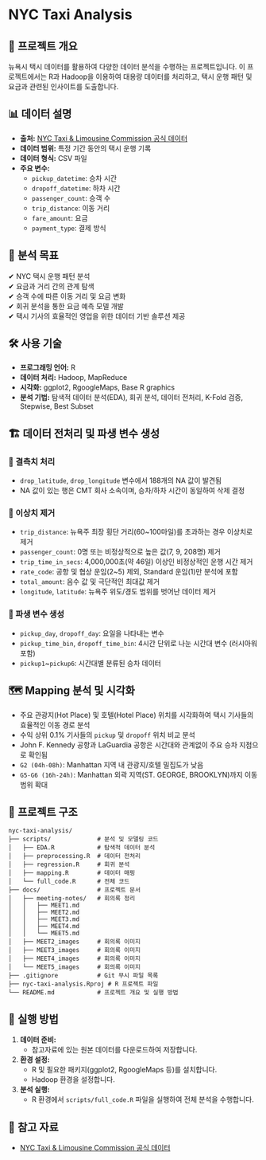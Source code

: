 # NYC Taxi Analysis

## 🚖 프로젝트 개요

뉴욕시 택시 데이터를 활용하여 다양한 데이터 분석을 수행하는 프로젝트입니다. 이 프로젝트에서는 R과 Hadoop을 이용하여 대용량 데이터를 처리하고, 택시 운행 패턴 및 요금과 관련된 인사이트를 도출합니다.

## 📊 데이터 설명

- **출처:** [NYC Taxi & Limousine Commission 공식 데이터](https://www.nyc.gov/html/tlc/html/about/trip_record_data.shtml)
- **데이터 범위:** 특정 기간 동안의 택시 운행 기록
- **데이터 형식:** CSV 파일
- **주요 변수:**
  - `pickup_datetime`: 승차 시간
  - `dropoff_datetime`: 하차 시간
  - `passenger_count`: 승객 수
  - `trip_distance`: 이동 거리
  - `fare_amount`: 요금
  - `payment_type`: 결제 방식

## 🎯 분석 목표

✔ NYC 택시 운행 패턴 분석\
✔ 요금과 거리 간의 관계 탐색\
✔ 승객 수에 따른 이동 거리 및 요금 변화\
✔ 회귀 분석을 통한 요금 예측 모델 개발\
✔ 택시 기사의 효율적인 영업을 위한 데이터 기반 솔루션 제공

## 🛠 사용 기술

- **프로그래밍 언어:** R
- **데이터 처리:** Hadoop, MapReduce
- **시각화:** ggplot2, RgoogleMaps, Base R graphics
- **분석 기법:** 탐색적 데이터 분석(EDA), 회귀 분석, 데이터 전처리, K-Fold 검증, Stepwise, Best Subset

## 🏗 데이터 전처리 및 파생 변수 생성

### 📌 결측치 처리

- `drop_latitude`, `drop_longitude` 변수에서 188개의 NA 값이 발견됨
- NA 값이 있는 행은 CMT 회사 소속이며, 승차/하차 시간이 동일하여 삭제 결정

### 📌 이상치 제거

- `trip_distance`: 뉴욕주 최장 횡단 거리(60\~100마일)를 초과하는 경우 이상치로 제거
- `passenger_count`: 0명 또는 비정상적으로 높은 값(7, 9, 208명) 제거
- `trip_time_in_secs`: 4,000,000초(약 46일) 이상인 비정상적인 운행 시간 제거
- `rate_code`: 공항 및 협상 운임(2\~5) 제외, Standard 운임(1)만 분석에 포함
- `total_amount`: 음수 값 및 극단적인 최대값 제거
- `longitude`, `latitude`: 뉴욕주 위도/경도 범위를 벗어난 데이터 제거

### 📌 파생 변수 생성

- `pickup_day`, `dropoff_day`: 요일을 나타내는 변수
- `pickup_time_bin`, `dropoff_time_bin`: 4시간 단위로 나눈 시간대 변수 (러시아워 포함)
- `pickup1`\~`pickup6`: 시간대별 분류된 승차 데이터

## 🗺 Mapping 분석 및 시각화

- 주요 관광지(Hot Place) 및 호텔(Hotel Place) 위치를 시각화하여 택시 기사들의 효율적인 이동 경로 분석
- 수익 상위 0.1% 기사들의 `pickup` 및 `dropoff` 위치 비교 분석
- John F. Kennedy 공항과 LaGuardia 공항은 시간대와 관계없이 주요 승차 지점으로 확인됨
- `G2 (04h-08h)`: Manhattan 지역 내 관광지/호텔 밀집도가 낮음
- `G5-G6 (16h-24h)`: Manhattan 외곽 지역(ST. GEORGE, BROOKLYN)까지 이동 범위 확대

## 📂 프로젝트 구조

```
nyc-taxi-analysis/
├── scripts/             # 분석 및 모델링 코드
│   ├── EDA.R            # 탐색적 데이터 분석
│   ├── preprocessing.R  # 데이터 전처리
│   ├── regression.R     # 회귀 분석
│   ├── mapping.R        # 데이터 매핑
│   └── full_code.R      # 전체 코드
├── docs/                # 프로젝트 문서
│   ├── meeting-notes/   # 회의록 정리
│   │   ├── MEET1.md
│   │   ├── MEET2.md
│   │   ├── MEET3.md
│   │   ├── MEET4.md
│   │   └── MEET5.md
│   ├── MEET2_images     # 회의록 이미지
│   ├── MEET3_images     # 회의록 이미지
│   ├── MEET4_images     # 회의록 이미지
│   └── MEET5_images     # 회의록 이미지
├── .gitignore           # Git 무시 파일 목록
├── nyc-taxi-analysis.Rproj # R 프로젝트 파일
└── README.md            # 프로젝트 개요 및 실행 방법
```

## 🚀 실행 방법

1. **데이터 준비:**
   - 참고자료에 있는 원본 데이터를 다운로드하여 저장합니다.
2. **환경 설정:**
   - R 및 필요한 패키지(ggplot2, RgoogleMaps 등)를 설치합니다.
   - Hadoop 환경을 설정합니다.
3. **분석 실행:**
   - R 환경에서 `scripts/full_code.R` 파일을 실행하여 전체 분석을 수행합니다.

## 📌 참고 자료

- [NYC Taxi & Limousine Commission 공식 데이터](https://www.nyc.gov/html/tlc/html/about/trip_record_data.shtml)

